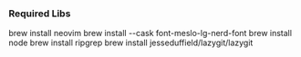### Required Libs

brew install neovim
brew install --cask font-meslo-lg-nerd-font
brew install node
brew install ripgrep
brew install jesseduffield/lazygit/lazygit
